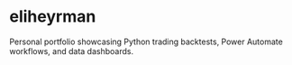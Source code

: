 # eliheyrman
Personal portfolio showcasing Python trading backtests, Power Automate workflows, and data dashboards.
